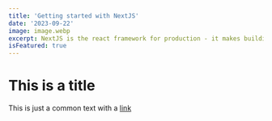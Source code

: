 ```yaml
---
title: 'Getting started with NextJS'
date: '2023-09-22'
image: image.webp
excerpt: NextJS is the react framework for production - it makes building fullstack React Apps and sites a breeze and ships with built-in SSR
isFeatured: true
---
```



# This is a title

This is just a common text with a [link](https://google.com)